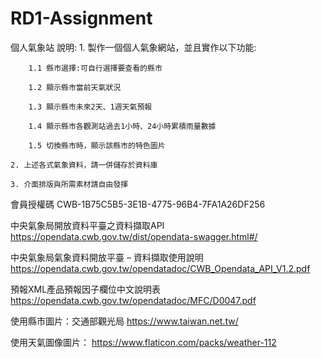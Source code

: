 # RD1-Assignment

個人氣象站
    說明:
    1. 製作一個個人氣象網站，並且實作以下功能:

        1.1 縣市選擇:可自行選擇要查看的縣市

        1.2 顯示縣市當前天氣狀況

        1.3 顯示縣市未來2天、1週天氣預報

        1.4 顯示縣市各觀測站過去1小時、24小時累積雨量數據 
        
        1.5 切換縣市時，顯示該縣市的特色圖片

    2. 上述各式氣象資料，請一併儲存於資料庫

    3. 介面排版與所需素材請自由發揮

會員授權碼
CWB-1B75C5B5-3E1B-4775-96B4-7FA1A26DF256

中央氣象局開放資料平臺之資料擷取API
https://opendata.cwb.gov.tw/dist/opendata-swagger.html#/

中央氣象局氣象資料開放平臺 – 資料擷取使用說明
https://opendata.cwb.gov.tw/opendatadoc/CWB_Opendata_API_V1.2.pdf

預報XML產品預報因子欄位中文說明表
https://opendata.cwb.gov.tw/opendatadoc/MFC/D0047.pdf

使用縣市圖片：交通部觀光局
https://www.taiwan.net.tw/

使用天氣圖像圖片：
https://www.flaticon.com/packs/weather-112
